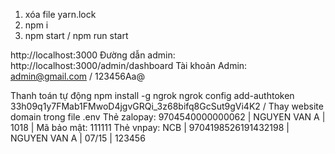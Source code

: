 1. xóa file yarn.lock
2. npm i
3. npm start / npm run start

http://localhost:3000
Đường dẫn admin: http://localhost:3000/admin/dashboard
Tài khoản Admin: admin@gmail.com / 123456Aa@

Thanh toán tự động
npm install -g ngrok
ngrok config add-authtoken 33h09q1y7FMab1FMwoD4jgvGRQi_3z68bifq8GcSut9gVi4K2 / Thay website domain trong file .env
Thẻ zalopay: 9704540000000062 | NGUYEN VAN A | 1018 | Mã bảo mật: 111111
Thẻ vnpay: NCB | 9704198526191432198 | NGUYEN VAN A | 07/15 | 123456
